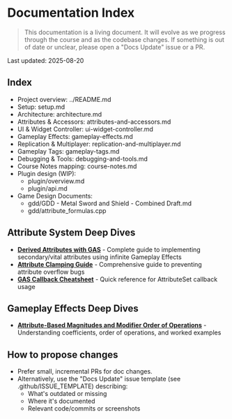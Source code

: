 # Documentation Index

> This documentation is a living document. It will evolve as we progress through the course and as the codebase changes. If something is out of date or unclear, please open a "Docs Update" issue or a PR.

Last updated: 2025-08-20

## Index

- Project overview: ../README.md
- Setup: setup.md
- Architecture: architecture.md
- Attributes & Accessors: attributes-and-accessors.md
- UI & Widget Controller: ui-widget-controller.md
- Gameplay Effects: gameplay-effects.md
- Replication & Multiplayer: replication-and-multiplayer.md
- Gameplay Tags: gameplay-tags.md
- Debugging & Tools: debugging-and-tools.md
- Course Notes mapping: course-notes.md
- Plugin design (WIP):
  - plugin/overview.md
  - plugin/api.md
- Game Design Documents:
  - gdd/GDD - Metal Sword and Shield - Combined Draft.md
  - gdd/attribute_formulas.cpp

## Attribute System Deep Dives

- **[Derived Attributes with GAS](attributes/derived-attributes.md)** - Complete guide to implementing secondary/vital attributes using infinite Gameplay Effects
- **[Attribute Clamping Guide](attributes/attribute-clamping.md)** - Comprehensive guide to preventing attribute overflow bugs
- **[GAS Callback Cheatsheet](cheatsheets/gas-attribute-callbacks.md)** - Quick reference for AttributeSet callback usage

## Gameplay Effects Deep Dives

- **[Attribute-Based Magnitudes and Modifier Order of Operations](gameplay-effects-attribute-based-magnitudes.md)** - Understanding coefficients, order of operations, and worked examples

## How to propose changes

- Prefer small, incremental PRs for doc changes.
- Alternatively, use the "Docs Update" issue template (see .github/ISSUE_TEMPLATE) describing:
  - What's outdated or missing
  - Where it's documented
  - Relevant code/commits or screenshots